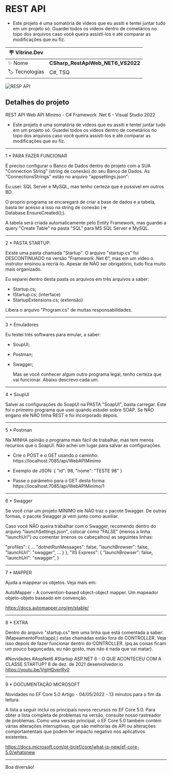 <h1 align="left">REST API</h1>

- Este projeto é uma somatória de videos que eu assiti e tentei juntar tudo em
um projeto só. Guardei todos os vídeos dentro de cometários no topo dos arquivos
caso você queira assistí-los e até comparar as modificações que eu fiz.


| :placard: Vitrine.Dev |     |
| -------------  | --- |
| :sparkles: Nome        | **CSharp_RestApiWeb_NET6_VS2022**
| :label: Tecnologias | C#, TSQ

<img src="https://user-images.githubusercontent.com/24603753/197006949-f14f9770-e614-42f9-8371-3ed105d32d3a.png#vitrinedev" alt="RESP API" />

<h2 align="left">Detalhes do projeto</h2>

REST API
Web API Minimo - C# Framework .Net 6 - Visual Studio 2022

- Este projeto é uma somatória de videos que eu assiti e tentei juntar tudo em
um projeto só. Guardei todos os vídeos dentro de cometários no topo dos arquivos
caso você queira assistí-los e até comparar as modificações que eu fiz.

------------------------
1 * PARA FAZER FUNCIONAR

  É preciso configurar o Banco de Dados dentro do projeto com a SUA "Connection 
String" (string de conexão) do seu Banco de Dados.
  As "ConnectionsStrings" estão no arquivo "appsettings.json":

  Eu usei: SQL Server e MySQL, mas tenho certeza que é possível em outros BD.

  O proprio programa se encaregará de criar a base de dados e a tabela, basta 
ter acesso a isso na string de conexão (=> Database.EnsureCreated();).

  A tabela será criada automaticamente pelo Entity Framework, mas guardei a
query "Create Table" na pasta "SQL" para MS SQL Server e MySQL.

------------------------
2 * PASTA STARTUP: 

   Existe uma pasta chamada "Startup". O arquivo "startup.cs" foi DESCONTINUADO 
na versão "Framework .Net 6", mas em um vídeo o instrutor ensinou a recriá-lo. 
Apesar de NÃO ser obrigatório, tudo fica muito mais organizado.

   Eu separei dentro desta pasta os arquivos em três arquivos a saber:

   - Startup.cs;
   - IStartup.cs; (interface)
   - StartupExtensions.cs; (extensão)

   Libera o arquivo "Program.cs" de muitas responsabilidades.

------------------------
3 * Emuladores

   Eu testei três softwares para emular, a saber:

- SoupUI; 
- Postman; 
- Swagger; 

   Mas se você conhecer algum outro programa legal, tenho certeza que vai 
funcionar. Abaixo descrevo cada um.

------------------------
4 * SoupUI

  Salvei as configurações do SoapUI na PASTA "SoapUI", basta carregar.
  Este foi o primeiro programa que usei quando estudei sobre SOAP. Se NÃO
engano ele NÃO tinha REST e foi incorporado depois.

------------------------
5 * Postman

  Na MINHA opinião o programa mais fácil de trabalhar, mas tem menos recursos
que o SoapUI. Não achei um lugar para salvar as configurações.

  - Crie o POST e o GET usando o caminho: 
https://localhost:7085/api/WebAPIMinimo

  - Exemplo de JSON:
{
"id": 98,
"nome": "TESTE 98"
}

  - Passe o parâmetro para o GET desta forma: 
https://localhost:7085/api/WebAPIMinimo/1

------------------------
6 * Swagger

   Se você criar um projeto MÍNIMO ele NÃO traz o pacote Swagger. De outras 
formas, o pacote Swagger já vem junto como auxiliar.

   Caso você NÃO queira trabalhar com o Swagger, recomendo dentro do arquivo
"launchSettings.json", colocar como "FALSE" (menos a linha "launchUrl") ou 
comentar (menos os cabeçalhos) as seguintes linhas:

"profiles": {
   ...
   "dotnetRunMessages": false,
   "launchBrowser": false,
   "launchUrl": "swagger",
   ...
   }
},
"IIS Express": {
   "launchBrowser": false,
   "launchUrl": "swagger",
}

------------------------
7 * MAPPER

Ajuda a mappear os objetos. Veja mais em:

AutoMapper - A convention-based object-object mapper.
Um mapeador objeto-objeto baseado em convenção.

https://docs.automapper.org/en/stable/

------------------------
8 * EXTRA

  Dentro do arquivo "startup.cs" tem uma linha que está comentada a saber:
(MapeamentoPost(app);) estas chamadas estão fora do CONTROLLER. Veja isso depois
de fazer funcionar dentro do CONTROLLER. (pq as coisas ficam um pouco bagunçadas,
eu não gosto, mas não é nada que vai matar).

#Novidades #AspNet6 #Startup
ASP.NET 6 - O QUE ACONTECEU COM A CLASSE STARTUP?
8 de dez. de 2021
desenvolvedor.io
https://youtu.be/VgjHQvprRy0

------------------------ 
9 * DOCUMENTAÇÃO MICROSOFT

Novidades no EF Core 5.0
Artigo - 04/05/2022 - 13 minutos para o fim da leitura

A lista a seguir inclui os principais novos recursos no EF Core 5.0. Para obter a lista completa de problemas na versão, consulte nosso rastreador de problemas.
Como uma versão principal, o EF Core 5.0 também contém várias alterações interruptivas, que são melhorias de API ou alterações comportamentais que podem ter impacto negativo nos aplicativos existentes.

https://docs.microsoft.com/pt-br/ef/core/what-is-new/ef-core-5.0/whatsnew

------------------------ 

Boa diversão!
